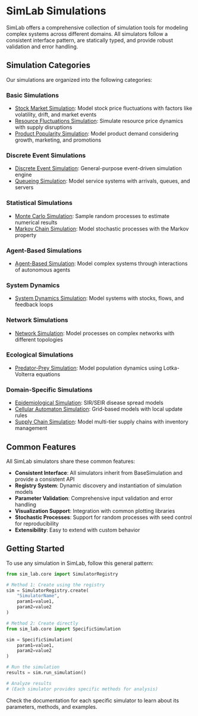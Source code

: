 # SimLab Simulations

SimLab offers a comprehensive collection of simulation tools for modeling complex systems across different domains. All simulators follow a consistent interface pattern, are statically typed, and provide robust validation and error handling.

## Simulation Categories

Our simulations are organized into the following categories:

### Basic Simulations
- [Stock Market Simulation](basic/stock_market.md): Model stock price fluctuations with factors like volatility, drift, and market events
- [Resource Fluctuations Simulation](basic/resource_fluctuations.md): Simulate resource price dynamics with supply disruptions
- [Product Popularity Simulation](basic/product_popularity.md): Model product demand considering growth, marketing, and promotions

### Discrete Event Simulations
- [Discrete Event Simulation](discrete_event/discrete_event.md): General-purpose event-driven simulation engine
- [Queueing Simulation](discrete_event/queueing.md): Model service systems with arrivals, queues, and servers

### Statistical Simulations
- [Monte Carlo Simulation](statistical/monte_carlo.md): Sample random processes to estimate numerical results
- [Markov Chain Simulation](statistical/markov_chain.md): Model stochastic processes with the Markov property

### Agent-Based Simulations
- [Agent-Based Simulation](agent_based/agent_based.md): Model complex systems through interactions of autonomous agents

### System Dynamics
- [System Dynamics Simulation](system_dynamics/system_dynamics.md): Model systems with stocks, flows, and feedback loops

### Network Simulations
- [Network Simulation](network/network.md): Model processes on complex networks with different topologies

### Ecological Simulations
- [Predator-Prey Simulation](ecological/predator_prey.md): Model population dynamics using Lotka-Volterra equations

### Domain-Specific Simulations
- [Epidemiological Simulation](domain_specific/epidemiological.md): SIR/SEIR disease spread models
- [Cellular Automaton Simulation](domain_specific/cellular_automaton.md): Grid-based models with local update rules
- [Supply Chain Simulation](domain_specific/supply_chain.md): Model multi-tier supply chains with inventory management

## Common Features

All SimLab simulators share these common features:

- **Consistent Interface**: All simulators inherit from BaseSimulation and provide a consistent API
- **Registry System**: Dynamic discovery and instantiation of simulation models
- **Parameter Validation**: Comprehensive input validation and error handling
- **Visualization Support**: Integration with common plotting libraries
- **Stochastic Processes**: Support for random processes with seed control for reproducibility
- **Extensibility**: Easy to extend with custom behavior

## Getting Started

To use any simulation in SimLab, follow this general pattern:

```python
from sim_lab.core import SimulatorRegistry

# Method 1: Create using the registry
sim = SimulatorRegistry.create(
    "SimulatorName",
    param1=value1,
    param2=value2
)

# Method 2: Create directly
from sim_lab.core import SpecificSimulation

sim = SpecificSimulation(
    param1=value1,
    param2=value2
)

# Run the simulation
results = sim.run_simulation()

# Analyze results
# (Each simulator provides specific methods for analysis)
```

Check the documentation for each specific simulator to learn about its parameters, methods, and examples.